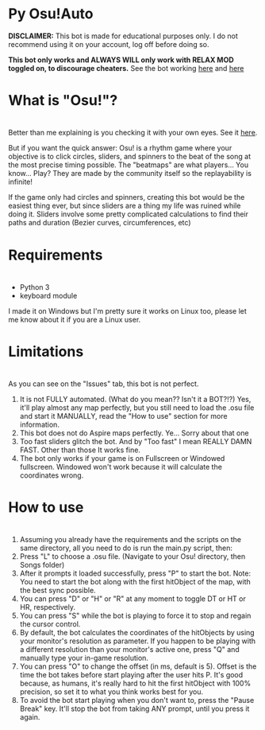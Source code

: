 Py Osu!Auto
===================

**DISCLAIMER:** This bot is made for educational purposes only. I do not recommend using it on your account, log off before doing so.  

__This bot only works and ALWAYS WILL only work with RELAX MOD toggled on, to discourage cheaters.__
See the bot working [here](https://www.youtube.com/watch?v=yZ8OsLw9Gds) and [here](https://www.youtube.com/watch?v=LOEvBnLWcfc)


# What is "Osu!"? <h1>
Better than me explaining is you checking it with your own eyes. See it [here](https://osu.ppy.sh/home).

But if you want the quick answer:
Osu! is a rhythm game where your objective is to click circles, sliders, and spinners to the beat of the song at the most precise timing possible.
The "beatmaps" are what players... You know... Play? They are made by the community itself so the replayability is infinite!

If the game only had circles and spinners, creating this bot would be the easiest thing ever, but since sliders are a thing my life was ruined while
doing it.
Sliders involve some pretty complicated calculations to find their paths and duration (Bezier curves, circumferences, etc)

# Requirements <h1>
* Python 3
* keyboard module

I made it on Windows but I'm pretty sure it works on Linux too, please let me know about it if you are a Linux user.

# Limitations <h1>
As you can see on the "Issues" tab, this bot is not perfect.

1. It is not FULLY automated. (What do you mean?? Isn't it a BOT?!?) Yes, it'll play almost any map perfectly, but you still need to load the .osu file and start it MANUALLY, read the "How to use" section for more information.
2. This bot does not do Aspire maps perfectly. Ye... Sorry about that one
3. Too fast sliders glitch the bot. And by "Too fast" I mean REALLY DAMN FAST. Other than those It works fine.
4. The bot only works if your game is on Fullscreen or Windowed fullscreen. Windowed won't work because it will calculate the coordinates wrong.

# How to use <h1>
1. Assuming you already have the requirements and the scripts on the same directory, all you need to do is run the main.py script, then:
2. Press "L" to choose a .osu file. (Navigate to your Osu! directory, then Songs folder)
3. After it prompts it loaded successfully, press "P" to start the bot. Note: You need to start the bot along with the first hitObject of the map, with the best sync possible.
4. You can press "D" or "H" or "R" at any moment to toggle DT or HT or HR, respectively.
5. You can press "S" while the bot is playing to force it to stop and regain the cursor control.
6. By default, the bot calculates the coordinates of the hitObjects by using your monitor's resolution as parameter. If you happen to be playing with a different resolution than your monitor's active one, press "Q" and manually type your in-game resolution.
7. You can press "O" to change the offset (in ms, default is 5). Offset is the time the bot takes before start playing after the user hits P. It's good because, as humans, it's really hard to hit the first hitObject with 100% precision, so set it to what you think works best for you.
8. To avoid the bot start playing when you don't want to, press the "Pause Break" key. It'll stop the bot from taking ANY prompt, until you press it again.
